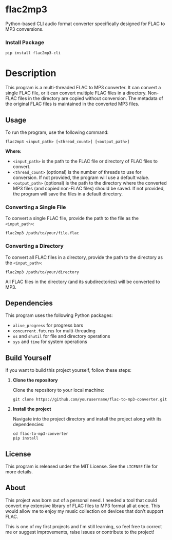 # flac2mp3

Python-based CLI audio format converter specifically designed for FLAC to MP3 conversions.


### Install Package
```shell
pip install flac2mp3-cli
```

# Description

This program is a multi-threaded FLAC to MP3 converter. It can convert a single FLAC file, or it can convert multiple FLAC files in a directory. Non-FLAC files in the directory are copied without conversion. The metadata of the original FLAC files is maintained in the converted MP3 files.

## Usage

To run the program, use the following command:

```shell
flac2mp3 <input_path> [<thread_count>] [<output_path>]
```

**Where:**

- `<input_path>` is the path to the FLAC file or directory of FLAC files to convert.
- `<thread_count>` (optional) is the number of threads to use for conversion. If not provided, the program will use a default value.
- `<output_path>` (optional) is the path to the directory where the converted MP3 files (and copied non-FLAC files) should be saved. If not provided, the program will save the files in a default directory.

### Converting a Single File

To convert a single FLAC file, provide the path to the file as the `<input_path>`:

```shell
flac2mp3 /path/to/your/file.flac
```

### Converting a Directory

To convert all FLAC files in a directory, provide the path to the directory as the `<input_path>`:

```shell
flac2mp3 /path/to/your/directory
```

All FLAC files in the directory (and its subdirectories) will be converted to MP3.

## Dependencies

This program uses the following Python packages:

- `alive_progress` for progress bars
- `concurrent.futures` for multi-threading
- `os` and `shutil` for file and directory operations
- `sys` and `time` for system operations

## Build Yourself
If you want to build this project yourself, follow these steps:

1. **Clone the repository**

   Clone the repository to your local machine:

   ```shell
   git clone https://github.com/yourusername/flac-to-mp3-converter.git
   ```
2. **Install the project**

   Navigate into the project directory and install the project along with its dependencies:

   ```shell
   cd flac-to-mp3-converter
   pip install
   ```


## License

This program is released under the MIT License. See the `LICENSE` file for more details.

## About
This project was born out of a personal need. I needed a tool that could convert my extensive library of FLAC files to MP3 format all at once. This would allow me to enjoy my music collection on devices that don't support FLAC.

This is one of my first projects and I'm still learning, so feel free to correct me or suggest improvements, raise issues or contribute to the project!